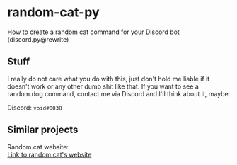 # random-cat-py
How to create a random cat command for your Discord bot (discord.py@rewrite)

## Stuff
I really do not care what you do with this, just don't hold me liable if it doesn't work or any other dumb shit like that.
If you want to see a random.dog command, contact me via Discord and I'll think about it, maybe.

Discord: `void#0038`

## Similar projects
Random.cat website:  
[Link to random.cat's website](https://random.cat)
